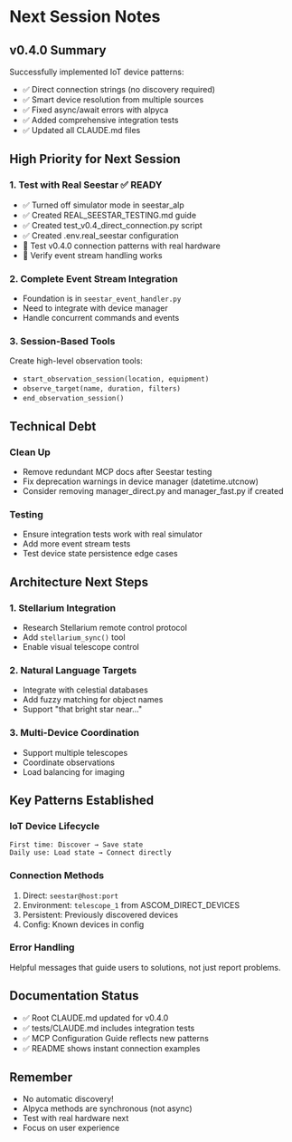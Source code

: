 # Next Session Notes

## v0.4.0 Summary
Successfully implemented IoT device patterns:
- ✅ Direct connection strings (no discovery required)
- ✅ Smart device resolution from multiple sources
- ✅ Fixed async/await errors with alpyca
- ✅ Added comprehensive integration tests
- ✅ Updated all CLAUDE.md files

## High Priority for Next Session

### 1. Test with Real Seestar ✅ READY
- ✅ Turned off simulator mode in seestar_alp
- ✅ Created REAL_SEESTAR_TESTING.md guide
- ✅ Created test_v0.4_direct_connection.py script
- ✅ Created .env.real_seestar configuration
- 🔄 Test v0.4.0 connection patterns with real hardware
- 🔄 Verify event stream handling works

### 2. Complete Event Stream Integration
- Foundation is in `seestar_event_handler.py`
- Need to integrate with device manager
- Handle concurrent commands and events

### 3. Session-Based Tools
Create high-level observation tools:
- `start_observation_session(location, equipment)`
- `observe_target(name, duration, filters)`
- `end_observation_session()`

## Technical Debt

### Clean Up
- Remove redundant MCP docs after Seestar testing
- Fix deprecation warnings in device manager (datetime.utcnow)
- Consider removing manager_direct.py and manager_fast.py if created

### Testing
- Ensure integration tests work with real simulator
- Add more event stream tests
- Test device state persistence edge cases

## Architecture Next Steps

### 1. Stellarium Integration
- Research Stellarium remote control protocol
- Add `stellarium_sync()` tool
- Enable visual telescope control

### 2. Natural Language Targets
- Integrate with celestial databases
- Add fuzzy matching for object names
- Support "that bright star near..."

### 3. Multi-Device Coordination
- Support multiple telescopes
- Coordinate observations
- Load balancing for imaging

## Key Patterns Established

### IoT Device Lifecycle
```
First time: Discover → Save state
Daily use: Load state → Connect directly
```

### Connection Methods
1. Direct: `seestar@host:port`
2. Environment: `telescope_1` from ASCOM_DIRECT_DEVICES
3. Persistent: Previously discovered devices
4. Config: Known devices in config

### Error Handling
Helpful messages that guide users to solutions, not just report problems.

## Documentation Status
- ✅ Root CLAUDE.md updated for v0.4.0
- ✅ tests/CLAUDE.md includes integration tests
- ✅ MCP Configuration Guide reflects new patterns
- ✅ README shows instant connection examples

## Remember
- No automatic discovery!
- Alpyca methods are synchronous (not async)
- Test with real hardware next
- Focus on user experience